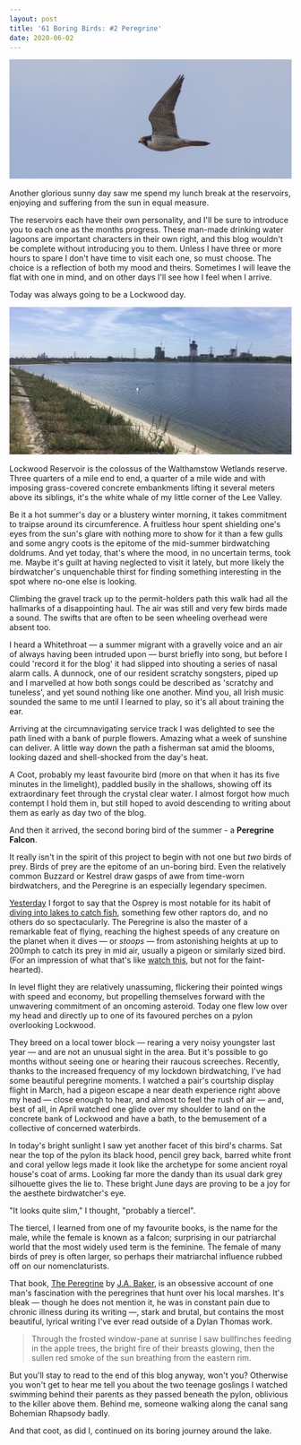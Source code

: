 ```yaml
---
layout: post
title: '61 Boring Birds: #2 Peregrine'
date: 2020-06-02
---
```

![image](/assets/peregrine.png)

Another glorious sunny day saw me spend my lunch break at the reservoirs, enjoying and suffering from the sun in equal measure.

The reservoirs each have their own personality, and I'll be sure to introduce you to each one as the months progress. These man-made drinking water lagoons are important characters in their own right, and this blog wouldn't be complete without introducing you to them. Unless I have three or more hours to spare I don't have time to visit each one, so must choose. The choice is a reflection of both my mood and theirs. Sometimes I will leave the flat with one in mind, and on other days I'll see how I feel when I arrive.

Today was always going to be a Lockwood day.

![image](/assets/lockwood.jpg)

Lockwood Reservoir is the colossus of the Walthamstow Wetlands reserve. Three quarters of a mile end to end, a quarter of a mile wide and with imposing grass-covered concrete embankments lifting it several meters above its siblings, it's the white whale of my little corner of the Lee Valley. 

Be it a hot summer's day or a blustery winter morning, it takes commitment to traipse around its circumference. A fruitless hour spent shielding one's eyes from the sun's glare with nothing more to show for it than a few gulls and some angry coots is the epitome of the mid-summer birdwatching doldrums. And yet today, that's where the mood, in no uncertain terms, took me. Maybe it's guilt at having neglected to visit it lately, but more likely the birdwatcher's unquenchable thirst for finding something interesting in the spot where no-one else is looking.

Climbing the gravel track up to the permit-holders path this walk had all the hallmarks of a disappointing haul. The air was still and very few birds made a sound. The swifts that are often to be seen wheeling overhead were absent too.

I heard a Whitethroat &mdash; a summer migrant with a gravelly voice and an air of always having been intruded upon &mdash; burst briefly into song, but before I could 'record it for the blog' it had slipped into shouting a series of nasal alarm calls. A dunnock, one of our resident scratchy songsters, piped up and I marvelled at how both songs could be described as 'scratchy and tuneless', and yet sound nothing like one another. Mind you, all Irish music sounded the same to me until I learned to play, so it's all about training the ear.

Arriving at the circumnavigating service track I was delighted to see the path lined with a bank of purple flowers. Amazing what a week of sunshine can deliver. A little way down the path a fisherman sat amid the blooms, looking dazed and shell-shocked from the day's heat.

A Coot, probably my least favourite bird (more on that when it has its five minutes in the limelight), paddled busily in the shallows, showing off its extraordinary feet through the crystal clear water. I almost forgot how much contempt I hold them in, but still hoped to avoid descending to writing about them as early as day two of the blog.

And then it arrived, the second boring bird of the summer - a **Peregrine Falcon**.

It really isn't in the spirit of this project to begin with not one but _two_ birds of prey. Birds of prey are the epitome of an un-boring bird. Even the relatively common Buzzard or Kestrel draw gasps of awe from time-worn birdwatchers, and the Peregrine is an especially legendary specimen.

[Yesterday](/2020/06/01/osprey) I forgot to say that the Osprey is most notable for its habit of [diving into lakes to catch fish](https://www.youtube.com/watch?v=428L7cR4AMU), something few other raptors do, and no others do so spectacularly. The Peregrine is also the master of a remarkable feat of flying, reaching the highest speeds of any creature on the planet when it dives &mdash; or _stoops_ &mdash; from astonishing heights at up to 200mph to catch its prey in mid air, usually a pigeon or similarly sized bird. (For an impression of what that's like [watch this](https://www.reddit.com/r/natureismetal/comments/65vuot/peregrine_falcon_breaks_the_neck_of_a_mallard/), but not for the faint-hearted).

In level flight they are relatively unassuming, flickering their pointed wings with speed and economy, but propelling themselves forward with the unwavering commitment of an oncoming asteroid. Today one flew low over my head and directly up to one of its favoured perches on a pylon overlooking Lockwood. 

They breed on a local tower block &mdash; rearing a very noisy youngster last year &mdash; and are not an unusual sight in the area. But it's possible to go months without seeing one or hearing their raucous screeches. Recently, thanks to the increased frequency of my lockdown birdwatching, I've had some beautiful peregrine moments. I watched a pair's courtship display flight in March, had a pigeon escape a near death experience right above my head &mdash; close enough to hear, and almost to feel the rush of air &mdash; and, best of all, in April watched one glide over my shoulder to land on the concrete bank of Lockwood and have a bath, to the bemusement of a collective of concerned waterbirds.

In today's bright sunlight I saw yet another facet of this bird's charms. Sat near the top of the pylon its black hood, pencil grey back, barred white front and coral yellow legs made it look like the archetype for some ancient royal house's coat of arms. Looking far more the dandy than its usual dark grey silhouette gives the lie to. These bright June days are proving to be a joy for the aesthete birdwatcher's eye. 

"It looks quite slim," I thought, "probably a tiercel".

The tiercel, I learned from one of my favourite books, is the name for the male, while the female is known as a falcon; surprising in our patriarchal world that the most widely used term is the feminine. The female of many birds of prey is often larger, so perhaps their matriarchal influence rubbed off on our nomenclaturists.

That book, [The Peregrine](https://wordery.com/the-peregrine-50th-anniversary-edition-j-a-baker-9780008216214) by [J.A. Baker](https://www.irishtimes.com/culture/books/the-secret-life-behind-the-writer-of-england-s-greatest-cult-book-1.3333957), is an obsessive account of one man's fascination with the peregrines that hunt over his local marshes. It's bleak &mdash; though he does not mention it, he was in constant pain due to chronic illness during its writing &mdash;, stark and brutal, but contains the most beautiful, lyrical writing I've ever read outside of a Dylan Thomas work.

> Through the frosted window-pane at sunrise I saw bullfinches feeding in the apple trees, the bright fire of their breasts glowing, then the sullen red smoke of the sun breathing from the eastern rim.

But you'll stay to read to the end of this blog anyway, won't you? Otherwise you won't get to hear me tell you about the two teenage goslings I watched swimming behind their parents as they passed beneath the pylon, oblivious to the killer above them. Behind me, someone walking along the canal sang Bohemian Rhapsody badly. 

And that coot, as did I, continued on its boring journey around the lake.
